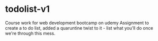 # todolist-v1

Course work for web development bootcamp on udemy
Assignment to create a to do list, added a quaruntine twist to it - list what you'll do once we're through this mess.
